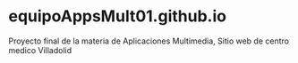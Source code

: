 # equipoAppsMult01.github.io
Proyecto final de la materia de Aplicaciones Multimedia, Sitio web de centro medico Villadolid
